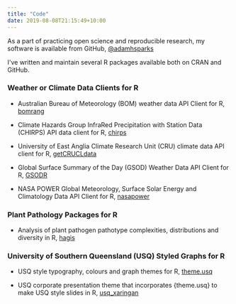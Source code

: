 ```yaml
---
title: "Code"
date: 2019-08-08T21:15:49+10:00
---
```


As a part of practicing open science and reproducible research, my software is available from GitHub, [@adamhsparks](//github.com/adamhsparks)

I've written and maintain several R packages available both on CRAN and GitHub.

### Weather or Climate Data Clients for R

* Australian Bureau of Meteorology (BOM) weather data API Client for R, [bomrang](https://docs.ropensci.org/bomrang/)

* Climate Hazards Group InfraRed Precipitation with Station Data (CHIRPS) API data client for R, [chirps](https://docs.ropensci.org/chirps/)

* University of East Anglia Climate Research Unit (CRU) climate data API client for R, [getCRUCLdata](https://docs.ropensci.org/getCRUCLdata/)

* Global Surface Summary of the Day (GSOD) Weather Data API Client for R, [GSODR](https://docs.ropensci.org/nasapower/)

* NASA POWER Global Meteorology, Surface Solar Energy and Climatology Data API Client for R, [nasapower](https://docs.ropensci.org/nasapower/)

### Plant Pathology Packages for R

* Analysis of plant pathogen pathotype complexities, distributions and diversity in R, [hagis](https://openplantpathology.github.io/hagis/)

### University of Southern Queensland (USQ) Styled Graphs for R

* USQ style typography, colours and graph themes for R, [theme.usq](https://adamhsparks.github.io/theme.usq/)

* USQ corporate presentation theme that incorporates {theme.usq} to make USQ style slides in R, [usq_xaringan](https://github.com/adamhsparks/usq_xaringan)
